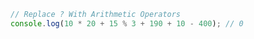 ```javascript
// Replace ? With Arithmetic Operators
console.log(10 * 20 + 15 % 3 + 190 + 10 - 400); // 0
```
